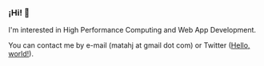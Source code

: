 ### ¡Hi! 👋

I'm interested in High Performance Computing and Web App Development.

You can contact me by e-mail (matahj at gmail dot com) or Twitter (<a href="http://example.com/" target="_blank">Hello, world!</a>).

<!--
**matahj/matahj** is a ✨ _special_ ✨ repository because its `README.md` (this file) appears on your GitHub profile.

Here are some ideas to get you started:

- 🔭 I’m currently working on ...
- 🌱 I’m currently learning ...
- 👯 I’m looking to collaborate on ...
- 🤔 I’m looking for help with ...
- 💬 Ask me about ...
- 📫 How to reach me: ...
- 😄 Pronouns: ...
- ⚡ Fun fact: ...
-->
